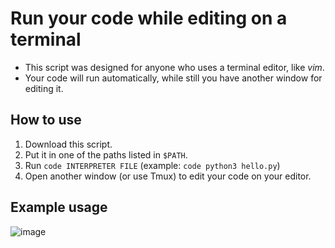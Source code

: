 # Run your code while editing on a terminal

* This script was designed for anyone who uses a terminal editor, like *vim*.
* Your code will run automatically, while still you have another window for editing it.

## How to use

1. Download this script.
2. Put it in one of the paths listed in `$PATH`.
3. Run `code INTERPRETER FILE` (example: `code python3 hello.py`)
4. Open another window (or use Tmux) to edit your code on your editor.

## Example usage

![image](https://github.com/guifigueiredo007/run-code-terminal/assets/172327521/61b42c44-dd66-4e98-9a38-980673ad7b99)

